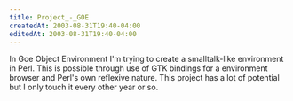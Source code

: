 ```yaml
---
title: Project_-_GOE
createdAt: 2003-08-31T19:40-04:00
editedAt: 2003-08-31T19:40-04:00
---
```


In Goe Object Environment I'm trying to create a smalltalk-like environment in Perl. This is possible through use of GTK bindings for a environment browser and Perl's own reflexive nature. This project has a lot of potential but I only touch it every other year or so.

